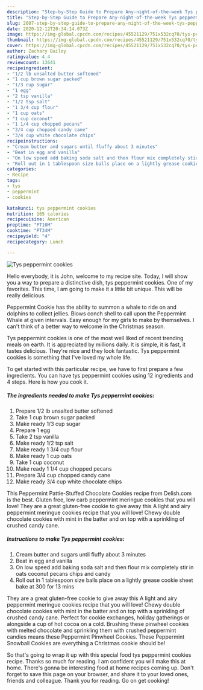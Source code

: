 ```yaml
---
description: "Step-by-Step Guide to Prepare Any-night-of-the-week Tys peppermint cookies"
title: "Step-by-Step Guide to Prepare Any-night-of-the-week Tys peppermint cookies"
slug: 2607-step-by-step-guide-to-prepare-any-night-of-the-week-tys-peppermint-cookies
date: 2020-12-12T20:34:14.073Z
image: https://img-global.cpcdn.com/recipes/45521129/751x532cq70/tys-peppermint-cookies-recipe-main-photo.jpg
thumbnail: https://img-global.cpcdn.com/recipes/45521129/751x532cq70/tys-peppermint-cookies-recipe-main-photo.jpg
cover: https://img-global.cpcdn.com/recipes/45521129/751x532cq70/tys-peppermint-cookies-recipe-main-photo.jpg
author: Zachary Bailey
ratingvalue: 4.4
reviewcount: 13641
recipeingredient:
- "1/2 lb unsalted butter softened"
- "1 cup brown sugar packed"
- "1/3 cup sugar"
- "1 egg"
- "2 tsp vanilla"
- "1/2 tsp salt"
- "1 3/4 cup flour"
- "1 cup oats"
- "1 cup coconut"
- "1 1/4 cup chopped pecans"
- "3/4 cup chopped candy cane"
- "3/4 cup white chocolate chips"
recipeinstructions:
- "Cream butter and sugars until fluffy about 3 minutes"
- "Beat in egg and vanilla"
- "On low speed add baking soda salt and then flour mix completely stir in oats coconut pecans chips and candy"
- "Roll out in 1 tablespoon size balls place on a lightly grease cookie sheet bake at 300 for 13 mins"
categories:
- Recipe
tags:
- tys
- peppermint
- cookies

katakunci: tys peppermint cookies 
nutrition: 165 calories
recipecuisine: American
preptime: "PT10M"
cooktime: "PT34M"
recipeyield: "4"
recipecategory: Lunch

---
```



![Tys peppermint cookies](https://img-global.cpcdn.com/recipes/45521129/751x532cq70/tys-peppermint-cookies-recipe-main-photo.jpg)

Hello everybody, it is John, welcome to my recipe site. Today, I will show you a way to prepare a distinctive dish, tys peppermint cookies. One of my favorites. This time, I am going to make it a little bit unique. This will be really delicious.

Peppermint Cookie has the ability to summon a whale to ride on and dolphins to collect jellies. Blows conch shell to call upon the Peppermint Whale at given intervals. Easy enough for my girls to make by themselves. I can&#39;t think of a better way to welcome in the Christmas season.

Tys peppermint cookies is one of the most well liked of recent trending meals on earth. It is appreciated by millions daily. It is simple, it is fast, it tastes delicious. They're nice and they look fantastic. Tys peppermint cookies is something that I've loved my whole life.


To get started with this particular recipe, we have to first prepare a few ingredients. You can have tys peppermint cookies using 12 ingredients and 4 steps. Here is how you cook it.

<!--inarticleads1-->

##### The ingredients needed to make Tys peppermint cookies:

1. Prepare 1/2 lb unsalted butter softened
1. Take 1 cup brown sugar packed
1. Make ready 1/3 cup sugar
1. Prepare 1 egg
1. Take 2 tsp vanilla
1. Make ready 1/2 tsp salt
1. Make ready 1 3/4 cup flour
1. Make ready 1 cup oats
1. Take 1 cup coconut
1. Make ready 1 1/4 cup chopped pecans
1. Prepare 3/4 cup chopped candy cane
1. Make ready 3/4 cup white chocolate chips


This Peppermint Pattie-Stuffed Chocolate Cookies recipe from Delish.com is the best. Gluten free, low carb peppermint meringue cookies that you will love! They are a great gluten-free cookie to give away this A light and airy peppermint meringue cookies recipe that you will love! Chewy double chocolate cookies with mint in the batter and on top with a sprinkling of crushed candy cane. 

<!--inarticleads2-->

##### Instructions to make Tys peppermint cookies:

1. Cream butter and sugars until fluffy about 3 minutes
1. Beat in egg and vanilla
1. On low speed add baking soda salt and then flour mix completely stir in oats coconut pecans chips and candy
1. Roll out in 1 tablespoon size balls place on a lightly grease cookie sheet bake at 300 for 13 mins


They are a great gluten-free cookie to give away this A light and airy peppermint meringue cookies recipe that you will love! Chewy double chocolate cookies with mint in the batter and on top with a sprinkling of crushed candy cane. Perfect for cookie exchanges, holiday gatherings or alongside a cup of hot cocoa on a cold. Brushing these pinwheel cookies with melted chocolate and sprinkling them with crushed peppermint candies means these Peppermint Pinwheel Cookies. These Peppermint Snowball Cookies are everything a Christmas cookie should be! 

So that's going to wrap it up with this special food tys peppermint cookies recipe. Thanks so much for reading. I am confident you will make this at home. There's gonna be interesting food at home recipes coming up. Don't forget to save this page on your browser, and share it to your loved ones, friends and colleague. Thank you for reading. Go on get cooking!
